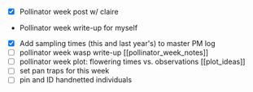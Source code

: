 - [x] Pollinator week post w/ claire
- Pollinator week write-up for myself
- [x] Add sampling times (this and last year's) to master PM log
- [ ] pollinator week wasp write-up [[pollinator_week_notes]]
- [ ] pollinator week plot: flowering times vs. observations [[plot_ideas]]
- [ ] set pan traps for this week
- [ ] pin and ID handnetted individuals

